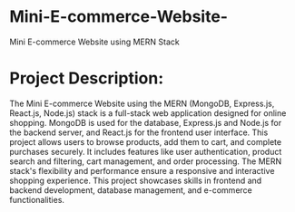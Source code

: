# Mini-E-commerce-Website-
Mini E-commerce Website using MERN Stack
# Project Description:
The Mini E-commerce Website using the MERN (MongoDB, Express.js, React.js, Node.js) stack is a full-stack web application designed for online shopping. MongoDB is used for the database, Express.js and Node.js for the backend server, and React.js for the frontend user interface. This project allows users to browse products, add them to cart, and complete purchases securely. It includes features like user authentication, product search and filtering, cart management, and order processing. The MERN stack's flexibility and performance ensure a responsive and interactive shopping experience. This project showcases skills in frontend and backend development, database management, and e-commerce functionalities.
